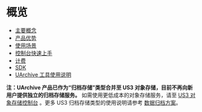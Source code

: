 # 概览

* [主要概念](/uarchive/concepts)
* [产品优势](/uarchive/advantage)
* [使用场景](/uarchive/situation)
* [控制台快速上手](/uarchive/guide)
* [计费](/uarchive/price)
* [SDK](/uarchive/sdk)
* [UArchive 工具使用说明](/uarchive/quick)  

**注：UArchive 产品已作为“归档存储”类型合并至 US3 对象存储，目前不再向新用户提供独立的归档存储服务。**
如需使用更低成本的对象存储服务，请至 [US3 对象存储控制台](https://console.ucloud.cn/ufile/ufile) 。更多 US3 归档存储类型的使用说明请参考 [数据归档方案](https://docs.ucloud.cn/ufile/solutions/archive)。
